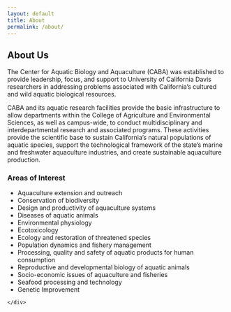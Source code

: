 ```yaml
---
layout: default
title: About
permalink: /about/
---
```


<div class="main">
    <div class="main_contents">
    <article>
    	<h1>About Us</h1>
	    <p class="lead">
	    	The Center for Aquatic Biology and Aquaculture (CABA) was established to provide leadership, focus, and support to University of California Davis researchers in addressing problems associated with California’s cultured and wild aquatic biological resources. 
	    </p>
	    <p>CABA and its aquatic research facilities provide the basic infrastructure to allow departments within the College of Agriculture and Environmental Sciences, as well as campus-wide, to conduct multidisciplinary and interdepartmental research and associated programs. These activities provide the scientific base to sustain California’s natural populations of aquatic species, support the technological framework of the state’s marine and freshwater aquaculture industries, and create sustainable aquaculture production.</p>
	    <h3>Areas of Interest</h3>
	    <ul>
	    	<li>Aquaculture extension and outreach</li>
		    <li>Conservation of biodiversity</li>
		    <li>Design and productivity of aquaculture systems</li>
		    <li>Diseases of aquatic animals</li>
		    <li>Environmental physiology</li>
		    <li>Ecotoxicology</li>
		    <li>Ecology and restoration of threatened species</li>
		    <li>Population dynamics and fishery management</li>
		    <li>Processing, quality and safety of aquatic products for human consumption</li>
		    <li>Reproductive and developmental biology of aquatic animals</li>
		    <li>Socio-economic issues of aquaculture and fisheries</li>
		    <li>Seafood processing and technology</li>
		    <li>Genetic Improvement</li>
	    </ul>
    </article>
    <aside></aside>
	    
	        
    </div>
</div>
